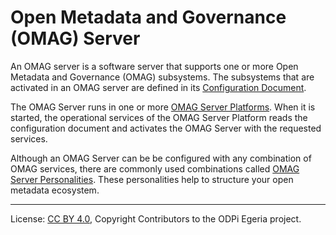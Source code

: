 <!-- SPDX-License-Identifier: CC-BY-4.0 -->
<!-- Copyright Contributors to the ODPi Egeria project 2019. -->

# Open Metadata and Governance (OMAG) Server

An OMAG server is a software server that supports one or more Open Metadata and Governance (OMAG)
subsystems.  The subsystems that are activated in an OMAG server are defined in its
[Configuration Document](../../../open-metadata-implementation/admin-services/docs/concepts/configuration-document.md).

The OMAG Server runs in one or more [OMAG Server Platforms](.).  When it is started, the operational services
of the OMAG Server Platform reads the configuration document and activates the OMAG Server with the requested services.

Although an OMAG Server can be be configured with any combination of OMAG services, there are
commonly used combinations called
[OMAG Server Personalities](../../../open-metadata-implementation/admin-services/docs/concepts/omag-server-personalities.md).
These personalities help to structure your open metadata ecosystem.

----
License: [CC BY 4.0](https://creativecommons.org/licenses/by/4.0/),
Copyright Contributors to the ODPi Egeria project.